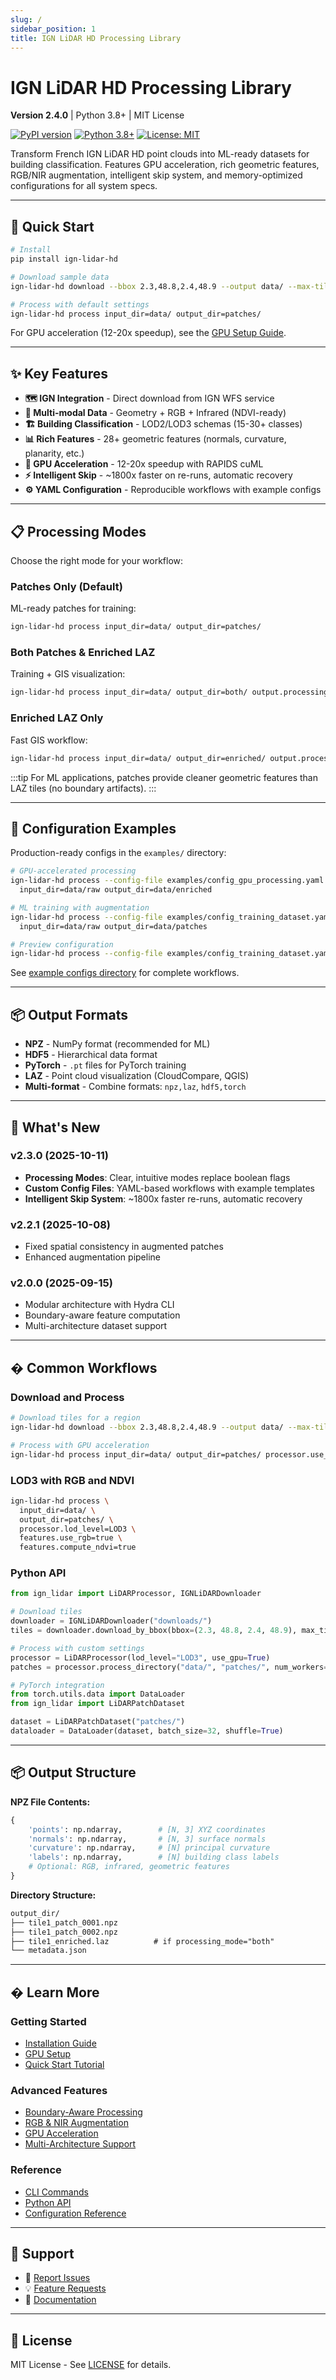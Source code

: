 ```yaml
---
slug: /
sidebar_position: 1
title: IGN LiDAR HD Processing Library
---
```


# IGN LiDAR HD Processing Library

**Version 2.4.0** | Python 3.8+ | MIT License

[![PyPI version](https://badge.fury.io/py/ign-lidar-hd.svg)](https://badge.fury.io/py/ign-lidar-hd)
[![Python 3.8+](https://img.shields.io/badge/python-3.8+-blue.svg)](https://www.python.org/downloads/)
[![License: MIT](https://img.shields.io/badge/License-MIT-yellow.svg)](https://opensource.org/licenses/MIT)

Transform French IGN LiDAR HD point clouds into ML-ready datasets for building classification. Features GPU acceleration, rich geometric features, RGB/NIR augmentation, intelligent skip system, and memory-optimized configurations for all system specs.

---

## 🚀 Quick Start

```bash
# Install
pip install ign-lidar-hd

# Download sample data
ign-lidar-hd download --bbox 2.3,48.8,2.4,48.9 --output data/ --max-tiles 5

# Process with default settings
ign-lidar-hd process input_dir=data/ output_dir=patches/
```

For GPU acceleration (12-20x speedup), see the [GPU Setup Guide](/installation/gpu-setup).

---

## ✨ Key Features

- **🗺️ IGN Integration** - Direct download from IGN WFS service
- **🎨 Multi-modal Data** - Geometry + RGB + Infrared (NDVI-ready)
- **🏗️ Building Classification** - LOD2/LOD3 schemas (15-30+ classes)
- **📊 Rich Features** - 28+ geometric features (normals, curvature, planarity, etc.)
- **🚀 GPU Acceleration** - 12-20x speedup with RAPIDS cuML
- **⚡ Intelligent Skip** - ~1800x faster on re-runs, automatic recovery
- **⚙️ YAML Configuration** - Reproducible workflows with example configs

---

## 📋 Processing Modes

Choose the right mode for your workflow:

### Patches Only (Default)

ML-ready patches for training:

```bash
ign-lidar-hd process input_dir=data/ output_dir=patches/
```

### Both Patches & Enriched LAZ

Training + GIS visualization:

```bash
ign-lidar-hd process input_dir=data/ output_dir=both/ output.processing_mode=both
```

### Enriched LAZ Only

Fast GIS workflow:

```bash
ign-lidar-hd process input_dir=data/ output_dir=enriched/ output.processing_mode=enriched_only
```

:::tip
For ML applications, patches provide cleaner geometric features than LAZ tiles (no boundary artifacts).
:::

---

## 📁 Configuration Examples

Production-ready configs in the `examples/` directory:

```bash
# GPU-accelerated processing
ign-lidar-hd process --config-file examples/config_gpu_processing.yaml \
  input_dir=data/raw output_dir=data/enriched

# ML training with augmentation
ign-lidar-hd process --config-file examples/config_training_dataset.yaml \
  input_dir=data/raw output_dir=data/patches

# Preview configuration
ign-lidar-hd process --config-file examples/config_training_dataset.yaml --show-config
```

See [example configs directory](/examples/config-files) for complete workflows.

---

## 📦 Output Formats

- **NPZ** - NumPy format (recommended for ML)
- **HDF5** - Hierarchical data format
- **PyTorch** - `.pt` files for PyTorch training
- **LAZ** - Point cloud visualization (CloudCompare, QGIS)
- **Multi-format** - Combine formats: `npz,laz`, `hdf5,torch`

---

## 🎯 What's New

### v2.3.0 (2025-10-11)

- **Processing Modes**: Clear, intuitive modes replace boolean flags
- **Custom Config Files**: YAML-based workflows with example templates
- **Intelligent Skip System**: ~1800x faster re-runs, automatic recovery

### v2.2.1 (2025-10-08)

- Fixed spatial consistency in augmented patches
- Enhanced augmentation pipeline

### v2.0.0 (2025-09-15)

- Modular architecture with Hydra CLI
- Boundary-aware feature computation
- Multi-architecture dataset support

---

## � Common Workflows

### Download and Process

```bash
# Download tiles for a region
ign-lidar-hd download --bbox 2.3,48.8,2.4,48.9 --output data/ --max-tiles 10

# Process with GPU acceleration
ign-lidar-hd process input_dir=data/ output_dir=patches/ processor.use_gpu=true
```

### LOD3 with RGB and NDVI

```bash
ign-lidar-hd process \
  input_dir=data/ \
  output_dir=patches/ \
  processor.lod_level=LOD3 \
  features.use_rgb=true \
  features.compute_ndvi=true
```

### Python API

```python
from ign_lidar import LiDARProcessor, IGNLiDARDownloader

# Download tiles
downloader = IGNLiDARDownloader("downloads/")
tiles = downloader.download_by_bbox(bbox=(2.3, 48.8, 2.4, 48.9), max_tiles=5)

# Process with custom settings
processor = LiDARProcessor(lod_level="LOD3", use_gpu=True)
patches = processor.process_directory("data/", "patches/", num_workers=4)

# PyTorch integration
from torch.utils.data import DataLoader
from ign_lidar import LiDARPatchDataset

dataset = LiDARPatchDataset("patches/")
dataloader = DataLoader(dataset, batch_size=32, shuffle=True)
```

---

## 📦 Output Structure

**NPZ File Contents:**

```python
{
    'points': np.ndarray,        # [N, 3] XYZ coordinates
    'normals': np.ndarray,       # [N, 3] surface normals
    'curvature': np.ndarray,     # [N] principal curvature
    'labels': np.ndarray,        # [N] building class labels
    # Optional: RGB, infrared, geometric features
}
```

**Directory Structure:**

```txt
output_dir/
├── tile1_patch_0001.npz
├── tile1_patch_0002.npz
├── tile1_enriched.laz          # if processing_mode="both"
└── metadata.json
```

---

## � Learn More

### Getting Started

- [Installation Guide](/installation/quick-start)
- [GPU Setup](/installation/gpu-setup)
- [Quick Start Tutorial](/guides/quick-start)

### Advanced Features

- [Boundary-Aware Processing](/features/boundary-features)
- [RGB & NIR Augmentation](/features/rgb-augmentation)
- [GPU Acceleration](/guides/gpu-acceleration)
- [Multi-Architecture Support](/features/multi-arch-datasets)

### Reference

- [CLI Commands](/api/cli)
- [Python API](/api/features)
- [Configuration Reference](/api/configuration)

---

## 🤝 Support

- 🐛 [Report Issues](https://github.com/sducournau/IGN_LIDAR_HD_DATASET/issues)
- 💡 [Feature Requests](https://github.com/sducournau/IGN_LIDAR_HD_DATASET/discussions)
- 📖 [Documentation](https://sducournau.github.io/IGN_LIDAR_HD_DATASET)

---

## 📄 License

MIT License - See [LICENSE](https://github.com/sducournau/IGN_LIDAR_HD_DATASET/blob/main/LICENSE) for details.
